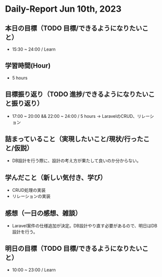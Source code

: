 # Daily-Report Jun 10th, 2023

## 本日の目標（TODO 目標/できるようになりたいこと）
- 15:30 ~ 24:00 / Learn

## 学習時間(Hour)
- 5 hours

## 目標振り返り（TODO 進捗/できるようになりたいこと振り返り）

- 17:00 ~ 20:00 && 22:00 ~ 24:00 / 5 hours
-> LaravelのCRUD、リレーション

## 詰まっていること（実現したいこと/現状/行ったこと/仮説）
- DB設計を行う際に、設計の考え方が果たして良いのか分からない。

## 学んだこと（新しい気付き、学び）
- CRUD処理の実装
- リレーションの実装

## 感想（一日の感想、雑談）
- Laravel案件の仕様追加が決定。DB設計やり直す必要があるので、明日はDB設計を行う。

## 明日の目標（TODO 目標/できるようになりたいこと）
- 10:00 ~ 23:00 / Learn
